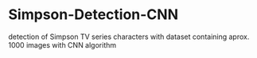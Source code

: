 # Simpson-Detection-CNN
detection of Simpson TV series characters with dataset containing aprox. 1000 images with CNN algorithm
